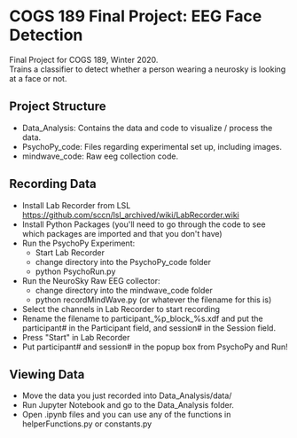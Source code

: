 # COGS 189 Final Project: EEG Face Detection
Final Project for COGS 189, Winter 2020. 
<br>Trains a classifier to detect whether a person wearing a neurosky is looking at a face or not. 


## Project Structure 
- Data_Analysis: Contains the data and code to visualize / process the data. 
- PsychoPy_code: Files regarding experimental set up, including images. 
- mindwave_code: Raw eeg collection code. 


## Recording Data
- Install Lab Recorder from LSL https://github.com/sccn/lsl_archived/wiki/LabRecorder.wiki 
- Install Python Packages (you'll need to go through the code to see which packages are imported and that you don't have) 
- Run the PsychoPy Experiment: 
   - Start Lab Recorder 
   - change directory into the PsychoPy_code folder
   - python PsychoRun.py
- Run the NeuroSky Raw EEG collector: 
   - change directory into the mindwave_code folder
   - python recordMindWave.py (or whatever the filename for this is) 
- Select the channels in Lab Recorder to start recording 
- Rename the filename to participant_%p_block_%s.xdf and put the participant# in the Participant field, and session# in the Session field. 
- Press "Start" in Lab Recorder
- Put participant# and session# in the popup box from PsychoPy and Run! 

## Viewing Data 
- Move the data you just recorded into Data_Analysis/data/
- Run Jupyter Notebook and go to the Data_Analysis folder. 
- Open .ipynb files and you can use any of the functions in helperFunctions.py or constants.py
